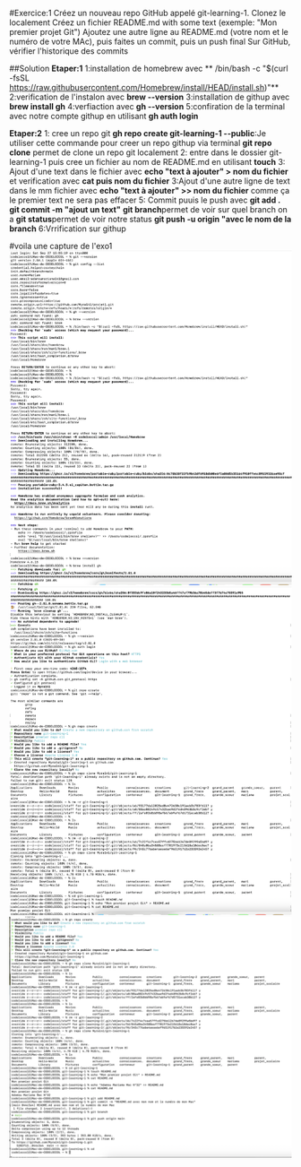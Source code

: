 #Exercice:1
Créez un nouveau repo GitHub appelé git-learning-1.
Clonez le localement
Créez un fichier README.md with some text (exemple: "Mon premier projet Git")
Ajoutez une autre ligne au README.md (votre nom et le numéro de votre MAc), puis faites un commit, puis un push final
Sur GitHub, vérifier l'historique des commits

##Solution
**Etaper:1**
1:installation de homebrew avec ** /bin/bash -c "$(curl -fsSL https://raw.githubusercontent.com/Homebrew/install/HEAD/install.sh)"**
2:verification de l'instalon avec **brew --version**
3:installation de githup avec **brew install gh**
4:verfiaction avec **gh --version**
5:confiration de la terminal avec notre compte githup en utilisant **gh auth login**

**Etaper:2**
1: cree un repo git
    **gh repo create git-learning-1 --public**:Je utiliser cette commande pour creer un repo githup via terminal
    **git repo clone** permet de clone un repo git localement
2: entre dans le dossier git-learning-1 puis cree un fichier au nom de README.md en utilisant **touch**
3: Ajout d'une text dans le fichier avec **echo "text à ajouter" > nom du fichier** et verification avec   **cat puis nom du fichier**
3:Ajout d'une autre ligne de text dans le mm fichier avec **echo "text à ajouter" >> nom du fichier** comme ça le premier text ne sera pas effacer
5: Commit puuis le push avec
    **git add .**
    **git commit -m "ajout un text"**
    **git branch**permet de voir sur quel branch on a
    **git status**permet de voir notre status
    **git push -u origin "avec le nom de la branch**
6:Vrrification sur githup   



#voila une capture de l'exo1
![moncapture1](1.png)
![moncapture1](1-1.png)
![moncapture1](1-1-1.png)


